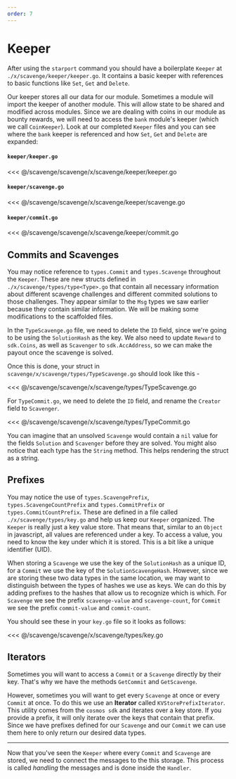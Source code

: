 ```yaml
---
order: 7
---
```


# Keeper

After using the `starport` command you should have a boilerplate `Keeper` at `./x/scavenge/keeper/keeper.go`. It contains a basic keeper with references to basic functions like `Set`, `Get` and `Delete`.

Our keeper stores all our data for our module. Sometimes a module will import the keeper of another module. This will allow state to be shared and modified across modules. Since we are dealing with coins in our module as bounty rewards, we will need to access the `bank` module's keeper (which we call `CoinKeeper`). Look at our completed `Keeper` files and you can see where the `bank` keeper is referenced and how `Set`, `Get` and `Delete` are expanded:

#### `keeper/keeper.go`
<<< @/scavenge/scavenge/x/scavenge/keeper/keeper.go

#### `keeper/scavenge.go`
<<< @/scavenge/scavenge/x/scavenge/keeper/scavenge.go

#### `keeper/commit.go`
<<< @/scavenge/scavenge/x/scavenge/keeper/commit.go

## Commits and Scavenges

You may notice reference to `types.Commit` and `types.Scavenge` throughout the `Keeper`. These are new structs defined in `./x/scavenge/types/type<Type>.go` that contain all necessary information about different scavenge challenges and different commited solutions to those challenges. They appear similar to the `Msg` types we saw earlier because they contain similar information. We will be making some modifications to the scaffolded files.

In the `TypeScavenge.go` file, we need to delete the `ID` field, since we're going to be using the `SolutionHash` as the key. We also need to update `Reward` to `sdk.Coins`, as well as `Scavenger` to `sdk.AccAddress`, so we can make the payout once the scavenge is solved.

Once this is done, your struct in `scavenge/x/scavenge/types/TypeScavenge.go` should look like this -

<<< @/scavenge/scavenge/x/scavenge/types/TypeScavenge.go

For `TypeCommit.go`, we need to delete the `ID` field, and rename the `Creator` field to `Scavenger`.

<<< @/scavenge/scavenge/x/scavenge/types/TypeCommit.go

You can imagine that an unsolved `Scavenge` would contain a `nil` value for the fields `Solution` and `Scavenger` before they are solved. You might also notice that each type has the `String` method. This helps rendering the struct as a string.

## Prefixes

You may notice the use of `types.ScavengePrefix`, `types.ScavengeCountPrefix` and `types.CommitPrefix` or `types.CommitCountPrefix`. These are defined in a file called `./x/scavenge/types/key.go` and help us keep our `Keeper` organized. The `Keeper` is really just a key value store. That means that, similar to an `Object` in javascript, all values are referenced under a key. To access a value, you need to know the key under which it is stored. This is a bit like a unique identifier (UID).

When storing a `Scavenge` we use the key of the `SolutionHash` as a unique ID, for a `Commit` we use the key of the `SolutionScavengeHash`. However, since we are storing these two data types in the same location, we may want to distinguish between the types of hashes we use as keys. We can do this by adding prefixes to the hashes that allow us to recognize which is which. For `Scavenge` we see the prefix `scavenge-value` and `scavenge-count`, for `Commit` we see the prefix `commit-value` and `commit-count`. 

You should see these in your `key.go` file so it looks as follows:

<<< @/scavenge/scavenge/x/scavenge/types/key.go

## Iterators

Sometimes you will want to access a `Commit` or a `Scavenge` directly by their key. That's why we have the methods `GetCommit` and `GetScavenge`. 

However, sometimes you will want to get every `Scavenge` at once or every `Commit` at once. To do this we use an **Iterator** called `KVStorePrefixIterator`. This utility comes from the `cosmos sdk` and iterates over a key store. If you provide a prefix, it will only iterate over the keys that contain that prefix. Since we have prefixes defined for our `Scavenge` and our `Commit` we can use them here to only return our desired data types.

---

Now that you've seen the `Keeper` where every `Commit` and `Scavenge` are stored, we need to connect the messages to the this storage. This process is called _handling_ the messages and is done inside the `Handler`.
